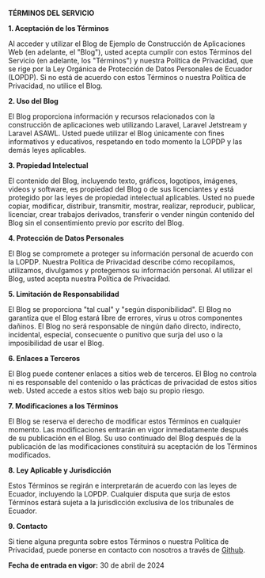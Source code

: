 **TÉRMINOS DEL SERVICIO**

**1. Aceptación de los Términos**

Al acceder y utilizar el Blog de Ejemplo de Construcción de Aplicaciones Web (en adelante, el "Blog"), usted acepta cumplir con estos Términos del Servicio (en adelante, los "Términos") y nuestra Política de Privacidad, que se rige por la Ley Orgánica de Protección de Datos Personales de Ecuador (LOPDP). Si no está de acuerdo con estos Términos o nuestra Política de Privacidad, no utilice el Blog.

**2. Uso del Blog**

El Blog proporciona información y recursos relacionados con la construcción de aplicaciones web utilizando Laravel, Laravel Jetstream y Laravel ASAWL. Usted puede utilizar el Blog únicamente con fines informativos y educativos, respetando en todo momento la LOPDP y las demás leyes aplicables.

**3. Propiedad Intelectual**

El contenido del Blog, incluyendo texto, gráficos, logotipos, imágenes, videos y software, es propiedad del Blog o de sus licenciantes y está protegido por las leyes de propiedad intelectual aplicables. Usted no puede copiar, modificar, distribuir, transmitir, mostrar, realizar, reproducir, publicar, licenciar, crear trabajos derivados, transferir o vender ningún contenido del Blog sin el consentimiento previo por escrito del Blog.

**4. Protección de Datos Personales**

El Blog se compromete a proteger su información personal de acuerdo con la LOPDP. Nuestra Política de Privacidad describe cómo recopilamos, utilizamos, divulgamos y protegemos su información personal. Al utilizar el Blog, usted acepta nuestra Política de Privacidad.

**5. Limitación de Responsabilidad**

El Blog se proporciona "tal cual" y "según disponibilidad". El Blog no garantiza que el Blog estará libre de errores, virus u otros componentes dañinos. El Blog no será responsable de ningún daño directo, indirecto, incidental, especial, consecuente o punitivo que surja del uso o la imposibilidad de usar el Blog.

**6. Enlaces a Terceros**

El Blog puede contener enlaces a sitios web de terceros. El Blog no controla ni es responsable del contenido o las prácticas de privacidad de estos sitios web. Usted accede a estos sitios web bajo su propio riesgo.

**7. Modificaciones a los Términos**

El Blog se reserva el derecho de modificar estos Términos en cualquier momento. Las modificaciones entrarán en vigor inmediatamente después de su publicación en el Blog. Su uso continuado del Blog después de la publicación de las modificaciones constituirá su aceptación de los Términos modificados.

**8. Ley Aplicable y Jurisdicción**

Estos Términos se regirán e interpretarán de acuerdo con las leyes de Ecuador, incluyendo la LOPDP. Cualquier disputa que surja de estos Términos estará sujeta a la jurisdicción exclusiva de los tribunales de Ecuador.

**9. Contacto**

Si tiene alguna pregunta sobre estos Términos o nuestra Política de Privacidad, puede ponerse en contacto con nosotros a través de [Github](https://github.com/Laravel-ASAWL).

**Fecha de entrada en vigor:** 30 de abril de 2024
